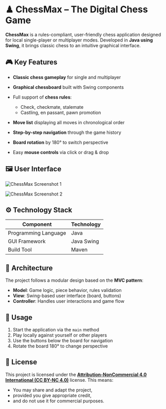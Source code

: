 # ♟ ChessMax – The Digital Chess Game

**ChessMax** is a rules-compliant, user-friendly chess application designed for local single-player or multiplayer modes. Developed in **Java using Swing**, it brings classic chess to an intuitive graphical interface.

## 🎮 Key Features

* **Classic chess gameplay** for single and multiplayer
* **Graphical chessboard** built with Swing components
* Full support of **chess rules**:

  * Check, checkmate, stalemate
  * Castling, en passant, pawn promotion
* **Move list** displaying all moves in chronological order
* **Step-by-step navigation** through the game history
* **Board rotation** by 180° to switch perspective
* Easy **mouse controls** via click or drag & drop

## 🖼️ User Interface

![ChessMax Screenshot 1](https://github.com/user-attachments/assets/16936b01-fc5f-4885-9cfc-61eb092322a7)

![ChessMax Screenshot 2](https://github.com/user-attachments/assets/8529ede7-7616-43db-8757-3b4f1d75f1fe)

## ⚙️ Technology Stack

| Component            | Technology |
| -------------------- | ---------- |
| Programming Language | Java       |
| GUI Framework        | Java Swing |
| Build Tool           | Maven      |

## 🧱 Architecture

The project follows a modular design based on the **MVC pattern**:

* **Model**: Game logic, piece behavior, rules validation
* **View**: Swing-based user interface (board, buttons)
* **Controller**: Handles user interactions and game flow

## 🔧 Usage

1. Start the application via the `main` method
2. Play locally against yourself or other players
3. Use the buttons below the board for navigation
4. Rotate the board 180° to change perspective

## 📄 License

This project is licensed under the [**Attribution-NonCommercial 4.0 International (CC BY-NC 4.0)**](https://creativecommons.org/licenses/by-nc/4.0/) license.
This means:

* You may share and adapt the project,
* provided you give appropriate credit,
* and do not use it for commercial purposes.
